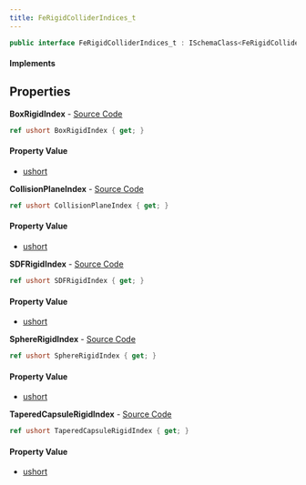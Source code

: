 ```yaml
---
title: FeRigidColliderIndices_t
---
```


```csharp
public interface FeRigidColliderIndices_t : ISchemaClass<FeRigidColliderIndices_t>, ISchemaField, ISchemaClass, INativeHandle
```

#### Implements

## Properties

**BoxRigidIndex** - [Source Code](https://github.com/swiftly-solution/swiftlys2/blob/main/managed/src/SwiftlyS2.Generated/Schemas/Interfaces/FeRigidColliderIndices_t.cs#L20)

```csharp
ref ushort BoxRigidIndex { get; }
```

#### Property Value

- [ushort](https://learn.microsoft.com/dotnet/api/system.uint16)

**CollisionPlaneIndex** - [Source Code](https://github.com/swiftly-solution/swiftlys2/blob/main/managed/src/SwiftlyS2.Generated/Schemas/Interfaces/FeRigidColliderIndices_t.cs#L24)

```csharp
ref ushort CollisionPlaneIndex { get; }
```

#### Property Value

- [ushort](https://learn.microsoft.com/dotnet/api/system.uint16)

**SDFRigidIndex** - [Source Code](https://github.com/swiftly-solution/swiftlys2/blob/main/managed/src/SwiftlyS2.Generated/Schemas/Interfaces/FeRigidColliderIndices_t.cs#L22)

```csharp
ref ushort SDFRigidIndex { get; }
```

#### Property Value

- [ushort](https://learn.microsoft.com/dotnet/api/system.uint16)

**SphereRigidIndex** - [Source Code](https://github.com/swiftly-solution/swiftlys2/blob/main/managed/src/SwiftlyS2.Generated/Schemas/Interfaces/FeRigidColliderIndices_t.cs#L18)

```csharp
ref ushort SphereRigidIndex { get; }
```

#### Property Value

- [ushort](https://learn.microsoft.com/dotnet/api/system.uint16)

**TaperedCapsuleRigidIndex** - [Source Code](https://github.com/swiftly-solution/swiftlys2/blob/main/managed/src/SwiftlyS2.Generated/Schemas/Interfaces/FeRigidColliderIndices_t.cs#L16)

```csharp
ref ushort TaperedCapsuleRigidIndex { get; }
```

#### Property Value

- [ushort](https://learn.microsoft.com/dotnet/api/system.uint16)

